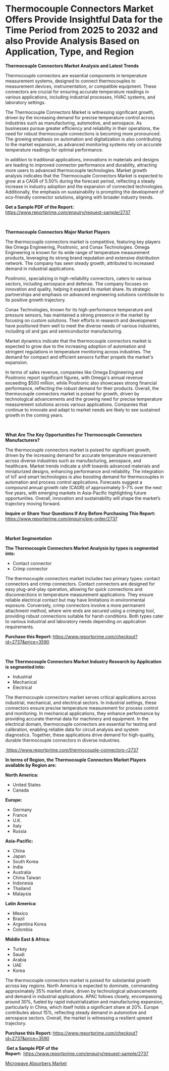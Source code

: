 <p><h1>Thermocouple Connectors Market Offers Provide Insightful Data for the Time Period from 2025 to 2032 and also Provide Analysis Based on Application, Type, and Region</h1></p><p><strong>Thermocouple Connectors Market Analysis and Latest Trends</strong></p>
<p><p>Thermocouple connectors are essential components in temperature measurement systems, designed to connect thermocouples to measurement devices, instrumentation, or compatible equipment. These connectors are crucial for ensuring accurate temperature readings in various applications, including industrial processes, HVAC systems, and laboratory settings. </p><p>The Thermocouple Connectors Market is witnessing significant growth, driven by the increasing demand for precise temperature control across industries such as manufacturing, automotive, and aerospace. As businesses pursue greater efficiency and reliability in their operations, the need for robust thermocouple connections is becoming more pronounced. The growing emphasis on automation and digitalization is also contributing to the market expansion, as advanced monitoring systems rely on accurate temperature readings for optimal performance.</p><p>In addition to traditional applications, innovations in materials and designs are leading to improved connector performance and durability, attracting more users to advanced thermocouple technologies. Market growth analysis indicates that the Thermocouple Connectors Market is expected to grow at a CAGR of 5.50% during the forecast period, reflecting a steady increase in industry adoption and the expansion of connected technologies. Additionally, the emphasis on sustainability is prompting the development of eco-friendly connector solutions, aligning with broader industry trends.</p></p>
<p><strong>Get a Sample PDF of the Report:&nbsp;</strong> <a href="https://www.reportprime.com/enquiry/request-sample/2737?utm_campaign=2476&utm_medium=2&utm_source=Github&utm_content=ia&utm_term=18032025&utm_id=thermocouple-connectors">https://www.reportprime.com/enquiry/request-sample/2737</a></p>
<p>&nbsp;</p>
<p><strong>Thermocouple Connectors Major Market Players</strong></p>
<p><p>The thermocouple connectors market is competitive, featuring key players like Omega Engineering, Positronic, and Conax Technologies. Omega Engineering is known for its wide range of temperature measurement products, leveraging its strong brand reputation and extensive distribution network. The company has seen steady growth, attributed to increased demand in industrial applications.</p><p>Positronic, specializing in high-reliability connectors, caters to various sectors, including aerospace and defense. The company focuses on innovation and quality, helping it expand its market share. Its strategic partnerships and emphasis on advanced engineering solutions contribute to its positive growth trajectory.</p><p>Conax Technologies, known for its high-performance temperature and pressure sensors, has maintained a strong presence in the market by focusing on custom solutions. Their efforts in research and development have positioned them well to meet the diverse needs of various industries, including oil and gas and semiconductor manufacturing.</p><p>Market dynamics indicate that the thermocouple connectors market is expected to grow due to the increasing adoption of automation and stringent regulations in temperature monitoring across industries. The demand for compact and efficient sensors further propels the market's expansion.</p><p>In terms of sales revenue, companies like Omega Engineering and Positronic report significant figures, with Omega's annual revenue exceeding $500 million, while Positronic also showcases strong financial performance, reflecting the robust demand for their products. Overall, the thermocouple connectors market is poised for growth, driven by technological advancements and the growing need for precise temperature measurement solutions across various applications. Companies that continue to innovate and adapt to market needs are likely to see sustained growth in the coming years.</p></p>
<p>&nbsp;</p>
<p><strong>What Are The Key Opportunities For Thermocouple Connectors Manufacturers?</strong></p>
<p><p>The thermocouple connectors market is poised for significant growth, driven by the increasing demand for accurate temperature measurement across diverse industries such as manufacturing, aerospace, and healthcare. Market trends indicate a shift towards advanced materials and miniaturized designs, enhancing performance and reliability. The integration of IoT and smart technologies is also boosting demand for thermocouples in automation and process control applications. Forecasts suggest a compound annual growth rate (CAGR) of approximately 5-7% over the next five years, with emerging markets in Asia-Pacific highlighting future opportunities. Overall, innovation and sustainability will shape the market’s trajectory moving forward.</p></p>
<p><strong>Inquire or Share Your Questions If Any Before Purchasing This Report:</strong> <a href="https://www.reportprime.com/enquiry/pre-order/2737?utm_campaign=2476&utm_medium=2&utm_source=Github&utm_content=ia&utm_term=18032025&utm_id=thermocouple-connectors">https://www.reportprime.com/enquiry/pre-order/2737</a></p>
<p>&nbsp;</p>
<p><strong>Market Segmentation</strong></p>
<p><strong>The Thermocouple Connectors Market Analysis by types is segmented into:</strong></p>
<p><ul><li>Contact connector</li><li>Crimp connector</li></ul></p>
<p><p>The thermocouple connectors market includes two primary types: contact connectors and crimp connectors. Contact connectors are designed for easy plug-and-play operation, allowing for quick connections and disconnections in temperature measurement applications. They ensure reliable electrical contact but may have limitations in environmental exposure. Conversely, crimp connectors involve a more permanent attachment method, where wire ends are secured using a crimping tool, providing robust connections suitable for harsh conditions. Both types cater to various industrial and laboratory needs depending on application requirements.</p></p>
<p><strong>Purchase this Report:&nbsp;</strong><a href="https://www.reportprime.com/checkout?id=2737&price=3590&utm_campaign=2476&utm_medium=2&utm_source=Github&utm_content=ia&utm_term=18032025&utm_id=thermocouple-connectors">https://www.reportprime.com/checkout?id=2737&price=3590</a></p>
<p>&nbsp;</p>
<p><strong>The Thermocouple Connectors Market Industry Research by Application is segmented into:</strong></p>
<p><ul><li>Industrial</li><li>Mechanical</li><li>Electrical</li></ul></p>
<p><p>The thermocouple connectors market serves critical applications across industrial, mechanical, and electrical sectors. In industrial settings, these connectors ensure precise temperature measurement for process control and monitoring. In mechanical applications, they enhance performance by providing accurate thermal data for machinery and equipment. In the electrical domain, thermocouple connectors are essential for testing and calibration, enabling reliable data for circuit analysis and system diagnostics. Together, these applications drive demand for high-quality, durable thermocouple connectors in diverse industries.</p></p>
<p><a href="https://www.reportprime.com/thermocouple-connectors-r2737?utm_campaign=2476&utm_medium=2&utm_source=Github&utm_content=ia&utm_term=18032025&utm_id=thermocouple-connectors">&nbsp;https://www.reportprime.com/thermocouple-connectors-r2737</a></p>
<p><strong>In terms of Region, the Thermocouple Connectors Market Players available by Region are:</strong></p>
<p>
    <p> <strong> North America: </strong>
        <ul>
            <li>United States</li>
            <li>Canada</li>
        </ul>
        </p> 
    <p> <strong> Europe: </strong>
        <ul>
            <li>Germany</li>
            <li>France</li>
            <li>U.K.</li>
            <li>Italy</li>
            <li>Russia</li>
        </ul>
        </p> 
    <p> <strong> Asia-Pacific: </strong>
        <ul>
            <li>China</li>
            <li>Japan</li>
            <li>South Korea</li>
            <li>India</li>
            <li>Australia</li>
            <li>China Taiwan</li>
            <li>Indonesia</li>
            <li>Thailand</li>
            <li>Malaysia</li>
        </ul>
        </p> 
    <p> <strong> Latin America: </strong>
        <ul>
            <li>Mexico</li>
            <li>Brazil</li>
            <li>Argentina Korea</li>
            <li>Colombia</li>
        </ul>
        </p> 
    <p> <strong> Middle East & Africa: </strong>
        <ul>
            <li>Turkey</li>
            <li>Saudi</li>
            <li>Arabia</li>
            <li>UAE</li>
            <li>Korea</li>
        </ul>
    </p>
    </p>
<p><p>The thermocouple connectors market is poised for substantial growth across key regions. North America is expected to dominate, commanding approximately 35% market share, driven by technological advancements and demand in industrial applications. APAC follows closely, encompassing around 30%, fueled by rapid industrialization and manufacturing expansion, particularly in China, which itself holds a significant share at 20%. Europe contributes about 15%, reflecting steady demand in automotive and aerospace sectors. Overall, the market is witnessing a resilient upward trajectory.</p></p>
<p><strong>Purchase this Report: </strong><a href="https://www.reportprime.com/checkout?id=2737&price=3590&utm_campaign=2476&utm_medium=2&utm_source=Github&utm_content=ia&utm_term=18032025&utm_id=thermocouple-connectors">https://www.reportprime.com/checkout?id=2737&price=3590</a></p>
<p>&nbsp;<strong>Get a Sample PDF of the Report:&nbsp;&nbsp;</strong><a href="https://www.reportprime.com/enquiry/request-sample/2737?utm_campaign=2476&utm_medium=2&utm_source=Github&utm_content=ia&utm_term=18032025&utm_id=thermocouple-connectors">https://www.reportprime.com/enquiry/request-sample/2737</a></p>
<p><strong></strong></p>
<p><p><a href="https://github.com/merzafairy04/Market-Research-Report-List-1/blob/main/microwave-absorbers-market.md?utm_campaign=2476&utm_medium=2&utm_source=Github&utm_content=ia&utm_term=18032025&utm_id=thermocouple-connectors">Microwave Absorbers Market</a></p></p>